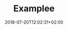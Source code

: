 ---
title: "Examplee"
date: 2018-07-20T12:02:31+02:00
lastmod: 2018-07-20T12:02:31+02:00
cover: "/img/default3.jpg"
draft: false
categories: ["category1"]
tags: ["tag1", "tag2"]
description: 
---